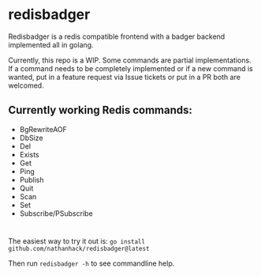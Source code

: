 # redisbadger
Redisbadger is a redis compatible frontend with a badger backend implemented all in golang. 

Currently, this repo is a WIP. Some commands are partial implementations. If a command needs to be completely implemented or if a new command is wanted, put in a feature request via Issue tickets or put in a PR both are welcomed.  

## Currently working Redis commands:

* BgRewriteAOF
* DbSize
* Del
* Exists
* Get
* Ping
* Publish
* Quit
* Scan
* Set
* Subscribe/PSubscribe

#

The easiest way to try it out is:
`go install github.com/nathanhack/redisbadger@latest`

Then run `redisbadger -h` to see commandline help.
